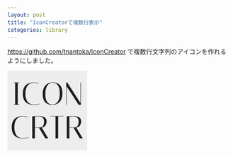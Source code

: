 ```yaml
---
layout: post
title: "IconCreatorで複数行表示"
categories: library
---
```


<https://github.com/tnantoka/IconCreator> で複数行文字列のアイコンを作れるようにしました。　

![](/images/posts/icon-creator-multiline/icon180.png)
